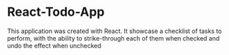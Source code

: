 # React-Todo-App

This application was created with React. It showcase a checklist of tasks to perform, with the ability to strike-through each of them when checked and undo the effect when unchecked
